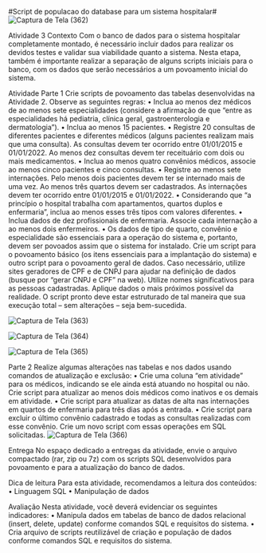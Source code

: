 #Script de populacao do database para um sistema hospitalar#
![Captura de Tela (362)](https://user-images.githubusercontent.com/58758617/185773812-83897641-f5a0-4531-8f92-b507f5931047.png)


Atividade 3
Contexto
Com o banco de dados para o sistema hospitalar completamente montado, é necessário incluir dados para realizar os devidos testes e validar sua viabilidade quanto a sistema. Nesta etapa, também é importante realizar a separação de alguns scripts iniciais para o banco, com os dados que serão necessários a um povoamento inicial do sistema.

Atividade
Parte 1
Crie scripts de povoamento das tabelas desenvolvidas na Atividade 2. Observe as seguintes regras:
•	Inclua ao menos dez médicos de ao menos sete especialidades (considere a afirmação de que “entre as especialidades há pediatria, clínica geral, gastroenterologia e dermatologia”).
•	Inclua ao menos 15 pacientes.
•	Registre 20 consultas de diferentes pacientes e diferentes médicos (alguns pacientes realizam mais que uma consulta). As consultas devem ter ocorrido entre 01/01/2015 e 01/01/2022. Ao menos dez consultas devem ter receituário com dois ou mais medicamentos.
•	Inclua ao menos quatro convênios médicos, associe ao menos cinco pacientes e cinco consultas.
•	Registre ao menos sete internações. Pelo menos dois pacientes devem ter se internado mais de uma vez. Ao menos três quartos devem ser cadastrados. As internações devem ter ocorrido entre 01/01/2015 e 01/01/2022.
•	Considerando que “a princípio o hospital trabalha com apartamentos, quartos duplos e enfermaria”, inclua ao menos esses três tipos com valores diferentes.
•	Inclua dados de dez profissionais de enfermaria. Associe cada internação a ao menos dois enfermeiros.
•	Os dados de tipo de quarto, convênio e especialidade são essenciais para a operação do sistema e, portanto, devem ser povoados assim que o sistema for instalado.
Crie um script para o povoamento básico (os itens essenciais para a implantação do sistema) e outro script para o povoamento geral de dados. Caso necessário, utilize sites geradores de CPF e de CNPJ para ajudar na definição de dados (busque por “gerar CNPJ e CPF” na web). Utilize nomes significativos para as pessoas cadastradas. Aplique dados o mais próximos possível da realidade.
O script pronto deve estar estruturado de tal maneira que sua execução total – sem alterações – seja bem-sucedida.

![Captura de Tela (363)](https://user-images.githubusercontent.com/58758617/185773835-992c711e-d696-4e01-85d0-59a7e82a99ac.png)

![Captura de Tela (364)](https://user-images.githubusercontent.com/58758617/185773843-278c9eba-d5fc-41cc-8100-812b66ac881a.png)

![Captura de Tela (365)](https://user-images.githubusercontent.com/58758617/185773856-90ec5582-74b2-41c6-86cf-c45368a5cf03.png)

Parte 2
Realize algumas alterações nas tabelas e nos dados usando comandos de atualização e exclusão:
•	Crie uma coluna “em atividade” para os médicos, indicando se ele ainda está atuando no hospital ou não. Crie script para atualizar ao menos dois médicos como inativos e os demais em atividade.
•	Crie script para atualizar as datas de alta nas internações em quartos de enfermaria para três dias após a entrada.
•	Crie script para excluir o último convênio cadastrado e todas as consultas realizadas com esse convênio.
Crie um novo script com essas operações em SQL solicitadas.
 ![Captura de Tela (366)](https://user-images.githubusercontent.com/58758617/185773863-747f4bb4-204c-4bbf-a2a6-f4194d5cfed8.png)

Entrega
No espaço dedicado a entregas da atividade, envie o arquivo compactado (rar, zip ou 7z) com os scripts SQL desenvolvidos para povoamento e para a atualização do banco de dados.
 
Dica de leitura
Para esta atividade, recomendamos a leitura dos conteúdos:
•	Linguagem SQL
•	Manipulação de dados
 
Avaliação
Nesta atividade, você deverá evidenciar os seguintes indicadores:
•	Manipula dados em tabelas de banco de dados relacional (insert, delete, update) conforme comandos SQL e requisitos do sistema.
•	Cria arquivo de scripts reutilizável de criação e população de dados conforme comandos SQL e requisitos do sistema.
 



